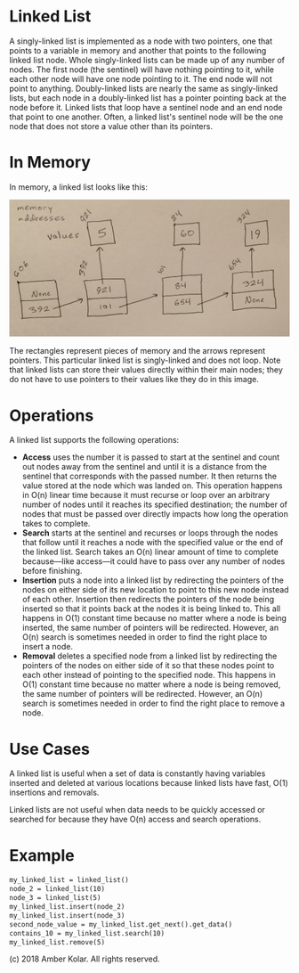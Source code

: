 # Linked List

A singly-linked list is implemented as a node with two pointers, one that points to a variable in memory and another that points to the following linked list node. Whole singly-linked lists can be made up of any number of nodes. The first node (the sentinel) will have nothing pointing to it, while each other node will have one node pointing to it. The end node will not point to anything. Doubly-linked lists are nearly the same as singly-linked lists, but each node in a doubly-linked list has a pointer pointing back at the node before it. Linked lists that loop have a sentinel node and an end node that point to one another. Often, a linked list's sentinel node will be the one node that does not store a value other than its pointers.

# In Memory

In memory, a linked list looks like this:

![Image of Linked List in Memory](images/linked_list_memory.JPG)

The rectangles represent pieces of memory and the arrows represent pointers. This particular linked list is singly-linked and does not loop. Note that linked lists can store their values directly within their main nodes; they do not have to use pointers to their values like they do in this image.

# Operations

A linked list supports the following operations:

* **Access** uses the number it is passed to start at the sentinel and count out nodes away from the sentinel and until it is a distance from the sentinel that corresponds with the passed number. It then returns the value stored at the node which was landed on. This operation happens in O(n) linear time because it must recurse or loop over an arbitrary number of nodes until it reaches its specified destination; the number of nodes that must be passed over directly impacts how long the operation takes to complete.
* **Search** starts at the sentinel and recurses or loops through the nodes that follow until it reaches a node with the specified value or the end of the linked list. Search takes an O(n) linear amount of time to complete because—like access—it could have to pass over any number of nodes before finishing.
* **Insertion** puts a node into a linked list by redirecting the pointers of the nodes on either side of its new location to point to this new node instead of each other. Insertion then redirects the pointers of the node being inserted so that it points back at the nodes it is being linked to. This all happens in O(1) constant time because no matter where a node is being inserted, the same number of pointers will be redirected. However, an O(n) search is sometimes needed in order to find the right place to insert a node. 
* **Removal** deletes a specified node from a linked list by redirecting the pointers of the nodes on either side of it so that these nodes point to each other instead of pointing to the specified node. This happens in O(1) constant time because no matter where a node is being removed, the same number of pointers will be redirected. However, an O(n) search is sometimes needed in order to find the right place to remove a node.

# Use Cases

A linked list is useful when a set of data is constantly having variables inserted and deleted at various locations because linked lists have fast, O(1) insertions and removals.

Linked lists are not useful when data needs to be quickly accessed or searched for because they have O(n) access and search operations.

# Example

```
my_linked_list = linked_list()
node_2 = linked_list(10)
node_3 = linked_list(5)
my_linked_list.insert(node_2)
my_linked_list.insert(node_3)
second_node_value = my_linked_list.get_next().get_data()
contains_10 = my_linked_list.search(10)
my_linked_list.remove(5)
```

(c) 2018 Amber Kolar. All rights reserved.